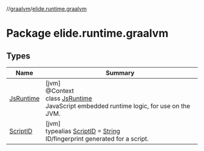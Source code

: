 //[graalvm](../../index.md)/[elide.runtime.graalvm](index.md)

# Package elide.runtime.graalvm

## Types

| Name | Summary |
|---|---|
| [JsRuntime](-js-runtime/index.md) | [jvm]<br>@Context<br>class [JsRuntime](-js-runtime/index.md)<br>JavaScript embedded runtime logic, for use on the JVM. |
| [ScriptID](index.md#-1189741517%2FClasslikes%2F-106064166) | [jvm]<br>typealias [ScriptID](index.md#-1189741517%2FClasslikes%2F-106064166) = [String](https://kotlinlang.org/api/latest/jvm/stdlib/kotlin/-string/index.html)<br>ID/fingerprint generated for a script. |
